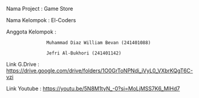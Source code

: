 Nama Project     : Game Store

Nama Kelompok    : El-Coders

Anggota Kelompok : 

                   Muhammad Diaz William Bevan (241401088)

                   Jefri Al-Bukhori (241401142)
                   
Link G.Drive     : https://drive.google.com/drive/folders/1O0GrToNPNdi_iVyL0_VXbrKQgT6C-vzi

Link Youtube     : https://youtu.be/5N8M1tyN_-0?si=MoLjMSS7K6_MlHd7
